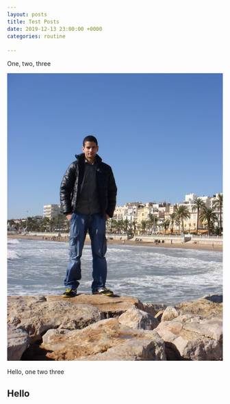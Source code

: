```yaml
---
layout: posts
title: Test Posts
date: 2019-12-13 23:00:00 +0000
categories: routine

---
```

One, two, three

![](/uploads/DSC00103.JPG)

Hello, one two three

## Hello